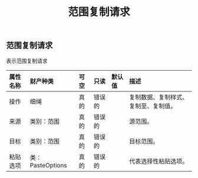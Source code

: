 ﻿---
title: 范围复制请求
second_title: Aspose.Cells Cloud Documen
type: docs
url: /zh/specification/model/rangecopyrequest/
description: Aspose.Cells 云模型规范：RangeCopyRequest。轻松处理 Excel 和其他电子表格文档，具有打开、生成、编辑、拆分、合并、比较和转换等功能
kwords: Excel，Office，电子表格，云 REST API，RangeCopyRequest
weight: 50
---
## **范围复制请求**

表示范围复制请求

|属性名称|财产种类|可空|只读|默认值|描述|
|:- |:- |:- |:- |:- |:- |
|操作|细绳|真的|错误的||复制数据、复制样式、复制至、复制值。|
|来源|类别：范围|真的|错误的||源范围。|
|目标|类别：范围|真的|错误的||目标范围。|
|粘贴选项|类：PasteOptions|真的|错误的||代表选择性粘贴选项。|

